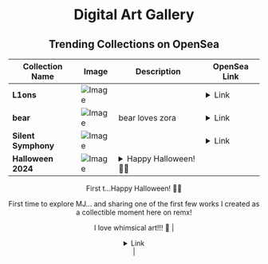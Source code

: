 <div align="center">

# Digital Art Gallery

## Trending Collections on OpenSea

| Collection Name                       | Image                                                                                     | Description                       | OpenSea Link                                                                                          |
|---------------------------------------|-------------------------------------------------------------------------------------------|-----------------------------------|--------------------------------------------------------------------------------------------------------|
| **L1ons** | ![Image](https://i.seadn.io/s/raw/files/cd2278b7f075c08dca110481d6306de6.gif?w=500&auto=format?w=200&auto=format) |  | <details><summary>Link</summary>[L1ons](https://opensea.io/collection/l1ons-387)</details> |
| **bear** | ![Image](https://i.seadn.io/s/raw/files/694774d41d79873c4c26076c66af7b8d.jpg?w=500&auto=format?w=200&auto=format) | bear loves zora | <details><summary>Link</summary>[bear](https://opensea.io/collection/bear-715)</details> |
| **Silent Symphony** | ![Image](https://i.seadn.io/s/raw/files/368d2734c14521b636c0f0c4adb519fc.webp?w=500&auto=format?w=200&auto=format) |  | <details><summary>Link</summary>[Silent Symphony](https://opensea.io/collection/silent-symphony-4)</details> |
| **Halloween 2024** | ![Image](https://i.seadn.io/s/raw/files/3be3c4d55d5e5886810bf33f3dfb2c6b.jpg?w=500&auto=format?w=200&auto=format) | <details><summary>Happy Halloween! 🧙‍♀️

First t...</summary>Happy Halloween! 🧙‍♀️

First time to explore MJ… and sharing one of the first few works I created as a collectible moment here on remx! 

I love whimsical art!!! 🥰</details> | <details><summary>Link</summary>[Halloween 2024](https://opensea.io/collection/halloween-2024-11)</details> |

</div>